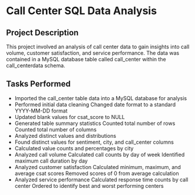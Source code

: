 # Call Center SQL Data Analysis


## Project Description
This project involved an analysis of call center data to gain insights into call volume, customer satisfaction, and service performance. The data was contained in a MySQL database table called call_center within the call_centerdata schema.

## Tasks Performed
- Imported the call_center table data into a MySQL database for analysis
- Performed initial data cleaning Changed date format to a standard YYYY-MM-DD format
- Updated blank values for csat_score to NULL
- Generated table summary statistics Counted total number of rows Counted total number of columns
- Analyzed distinct values and distributions
- Found distinct values for sentiment, city, and call_center columns
- Calculated value counts and percentages by city
- Analyzed call volume Calculated call counts by day of week Identified maximum call duration by day
- Analyzed customer satisfaction Calculated minimum, maximum, and average csat scores Removed scores of 0 from average calculation
- Analyzed service performance Calculated response time counts by call center Ordered to identify best and worst performing centers
